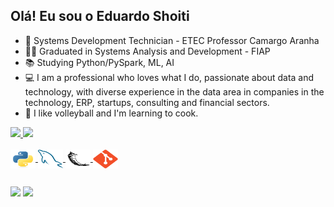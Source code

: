 ## Olá! Eu sou o Eduardo Shoiti

- 🔭 Systems Development Technician - ETEC Professor Camargo Aranha
- 👨‍💻 Graduated in Systems Analysis and Development - FIAP
- 📚 Studying Python/PySpark, ML, AI 
- 💻 I am a professional who loves what I do, passionate about data and technology, with diverse experience in the data area in companies in the technology, ERP, startups, consulting and financial sectors.
- 🧙 I like volleyball and I'm learning to cook.

 <div>
  <a href="https://github.com/EduardoShoiti">
  <img height="160em" src="https://github-readme-stats.vercel.app/api?username=EduardoShoiti&show_icons=true&theme=github_dark&include_all_commits=true&count_private=true"/>
  <img height="160em" src="https://github-readme-stats.vercel.app/api/top-langs/?username=EduardoShoiti&layout=compact&langs_count=7&theme=github_dark"/>
</div>
  
<div style="display: inline_block"><br>
  <img align="center" alt="Python" height="30" width="40" src="https://raw.githubusercontent.com/devicons/devicon/master/icons/python/python-original.svg">
  <img align="center" alt="Mysql" height="30" width="40" src="https://raw.githubusercontent.com/devicons/devicon/master/icons/mysql/mysql-original.svg">
  <img align="center" alt="Flask" height="30" width="40" src="https://raw.githubusercontent.com/devicons/devicon/master/icons/flask/flask-original.svg">
  <img align="center" alt="Git" height="30" width="40" src="https://raw.githubusercontent.com/devicons/devicon/master/icons/git/git-original.svg">
</div>
  
  ## 
  
<div>
  
  <a href="https://www.linkedin.com/in/eduardo-shoiti/" target="_blank"><img src="https://img.shields.io/badge/-LinkedIn-%230077B5?style=for-the-badge&logo=linkedin&logoColor=white"></a> 
  <a href = "mailto:shoitiaragaki@gmail.com" target="_blank"><img src="https://img.shields.io/badge/-Gmail-%23333?style=for-the-badge&logo=gmail&logoColor=white"></a>   
  
</div>
